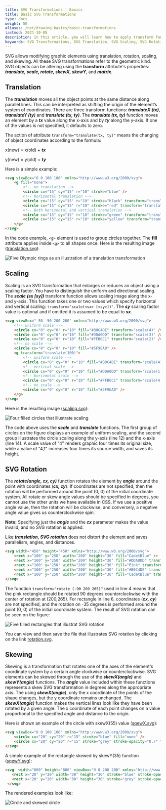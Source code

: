 ```yaml
---
title: SVG Transformations | Basics
title: Basic SVG Transformations
type: docs
weight: 50
aliases: /net/drawing-basics/basic-transformations
lastmod: 2021-10-05
description: In this article, you will learn how to apply transform functions to rotate, scale, move, and skew SVG graphics using the SVG transform attribute and consider code examples for SVG transformations.
keywords: SVG Transformations, SVG Translation, SVG Scaling, SVG Rotation, SVG Skewing
---
```

<link href="./../../style.css" rel="stylesheet" type="text/css" />

SVG allows modifying graphic elements using translation, rotation, scaling, and skewing.  All these SVG transformations refer to the geometric kind. SVG objects can be altering using the **transform** attribute's properties: ***translate, scale, rotate, skewX, skewY***, and ***matrix***.   

## **Translation**

The ***translation*** moves all the object points at the same distance along parallel lines. This can be interpreted as shifting the origin of the element’s system of coordinates. There are three transform functions: ***translateX (tx)***, ***translateY (ty)*** and ***translate (tx, ty)***. The ***translate (tx, ty)*** function moves an element by a ***tx*** value along the x-axis and by ***ty*** along the y-axis. If one of the values is not specified, it defaults to zero.

The action of attribute `transform="translate(tx, ty)"` means the changing of object coordinates according to the formula:

x(new) = x(old) + ***tx***

y(new) = y(old) + ***ty***

Here is a simple example:

```html {linenos=inline,linenostart=1}
<svg viewBox="0 0 100 100" xmlns="http://www.w3.org/2000/svg">
    <g fill="none">
        <!-- no translation -->
        <circle cx="15" cy="15" r="10" stroke="blue" />
        <!-- horizontal translation -->
        <circle cx="15" cy="15" r="10" stroke="black" transform="translate(22)" />
        <circle cx="15" cy="15" r="10" stroke="red" transform="translate(44)" />
        <!-- Both horizontal and vertical translation -->
        <circle cx="15" cy="15" r="10" stroke="green" transform="translate(33,13)" />
        <circle cx="15" cy="15" r="10" stroke="yellow" transform="translate(11,13)" />
	</g>
</svg>
```
In the code example,  `<g>` element is used to group circles together. The **fill** attribute  applies inside `<g>` to all shapes once. Here is the resulting image ([translation.svg](/svg/net/drawing-basics/basic-transformations/translation.svg)):

![Five Olympic rings as an illustration of a translation transformation](translate.png#center)

## **Scaling**

Scaling is an SVG transformation that enlarges or reduces an object using a scaling factor. You have to distinguish the uniform and directional scaling.
The ***scale (sx [sy])*** transform function allows scaling image along the x- and y-axis. This function takes one or two values which specify horizontal and vertical scaling:  `transform="scale(<sx> [<sy>])"`. The ***sy*** scaling factor value is optional and if omitted it is assumed to be equal to ***sx***.

```html {linenos=inline,linenostart=1 hl_lines=["12","14"]}
<svg viewBox="-50 -50 200 200" xmlns="http://www.w3.org/2000/svg">
    <!-- uniform scale -->
    <circle cx="0" cy="0" r="10" fill="#B0C4DE" transform="scale(4)" />
    <circle cx="0" cy="0" r="10" fill="#DDA0DD" transform="scale(3)" />
    <circle cx="0" cy="0" r="10" fill="#FFB6C1" transform="scale(2)" />
    <!-- no scale -->
    <circle cx="0" cy="0" r="10" fill="#5F9EA0" />
    <g transform="translate(100)">
        <!-- uniform scale -->
        <circle cx="0" cy="0" r="10" fill="#B0C4DE" transform="scale(4)" />
        <!-- vertical scale -->
        <circle cx="0" cy="0" r="10" fill="#DDA0DD" transform="scale(1,4)" />
        <!-- horizontal scale -->
        <circle cx="0" cy="0" r="10" fill="#FFB6C1" transform="scale(4,1)" />
        <!-- no scale -->
        <circle cx="0" cy="0" r="10" fill="#5F9EA0" />
    </g>
</svg>
```

 Here is the resulting image ([scaling.svg](/svg/net/drawing-basics/basic-transformations/scaling.svg)):

![Four filled circles that illustrate scaling](scale.png#center)

The code above uses the ***scale*** and ***translate*** functions. The first group of circles on the figure displays an example of uniform scaling, and the second group illustrates the circle scaling along the y-axis  (line 12) and the x-axis (line 14). A scale value of "4"  renders graphic four times its original size, while a value of "4,1"  increases four times its source width, and saves its height. 

## **SVG Rotation**

The ***rotate(angle, cx, cy)*** function rotates the element by ***angle*** around the point with coordinates (***cx, cy***). If coordinates are not specified, then the rotation will be performed around the point (0, 0) of the initial coordinate system. 
All rotate or skew angle values should be specified in degrees, you cannot use the other units we have available in CSS. If we use a positive angle value, then the rotation will be clockwise, and conversely, a negative angle value gives us counterclockwise spin.

**Note:** Specifying just the ***angle*** and the ***cx*** parameter makes the value invalid, and no SVG rotation is applied.

Like ***translation***, ***SVG rotation*** does not distort the element and saves parallelism, angles, and distances.

```html {linenos=inline,linenostart=1 hl_lines=["4","6"]}
<svg width="450" height="450" xmlns="http://www.w3.org/2000/svg">
    <rect x="100" y="250" width="200" height="30" fill="CadetBlue" />
    <rect x="100" y="250" width="200" height="30" fill="#DDA0DD" transform ="rotate(-45 200 265)" />
    <rect x="100" y="250" width="200" height="30" fill="Pink" transform ="rotate(-90 200 265)" />
    <rect x="100" y="250" width="200" height="30" fill="#B0C4DE" transform ="rotate(45 200 265)" />
    <rect x="100" y="250" width="200" height="30" fill="CadetBlue" transform ="rotate(-35)" />
</svg>
```
The function  `transform="rotate (-90 200 265)"` used in line 4 means that the pink rectangle should be rotated 90 degrees counterclockwise with the center of rotation at (200,265).  For rectangle in line 6, coordinates (***cx, cy***) are not specified, and the rotation on -35 degrees is performed around the point (0, 0) of the initial coordinate system. The result of SVG rotation can be seen on the figure:

![Five filled rectangles that illustrat SVG rotation](svg-rotation.png#center)

You can view and then save the file that illustrates SVG rotation by clicking on the link [rotation.svg](/svg/net/drawing-basics/basic-transformations/rotation.svg).

## **Skewing**

Skewing is a transformation that rotates one of the axes of the element's coordinate system by a certain angle clockwise or counterclockwise. SVG elements can be skewed through the use of the ***skewX(angle)*** and ***skewY(angle)*** functions. The ***angle*** value included within these functions represents a skew SVG transformation in degrees along the appropriate axis.
The using ***skewX(angle)***, only the x coordinate of the points of the shape changes, but the y coordinate remains unchanged. The ***skewX(angle)*** function makes the vertical lines look like they have been rotated by a given angle. The x coordinate of each point changes on a value proportional to the specified angle and distance to the origin.

Here is shown an example of the circle with skewX(55) value ([sqewX.svg](/svg/net/drawing-basics/basic-transformations/sqewX.svg)):

```html {linenos=inline,linenostart=1}
<svg viewBox="0 0 100 100" xmlns="http://www.w3.org/2000/svg">
    <circle cx="20" cy="20" r="15" stroke="blue" fill="none" />
    <circle cx="20" cy="20" r="15" stroke="grey" stroke-opacity="0.7" fill="none" transform="skewX(55)" />
</svg>
```
A simple example of the rectangle skewed by skewY(35) function ([sqewY.svg](/svg/net/drawing-basics/basic-transformations/sqewY.svg)):

```html {linenos=inline,linenostart=1}
<svg  width="800" height="800" viewBox="0 0 200 200" xmlns="http://www.w3.org/2000/svg">
   <rect x="20" y="20" width="30" height="30" stroke="blue" stroke-opacity="1" fill="none" />
   <rect x="20" y="20" width="30" height="30" stroke="grey" stroke-opacity="0.5" fill="none" transform="skewY(35)" />
 </svg>
```
 The rendered examples look like:

 ![Circle and skewed circle](skew_xy1.png#center)






